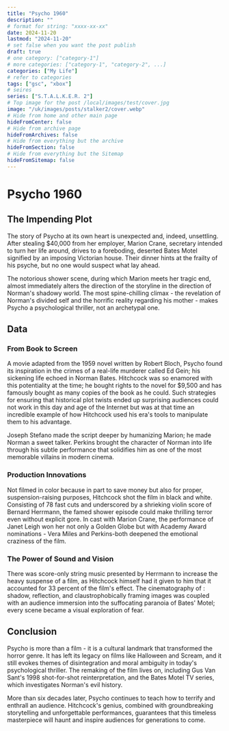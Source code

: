 ```yaml
---
title: "Psycho 1960"
description: ""
# format for string: "xxxx-xx-xx"
date: 2024-11-20
lastmod: "2024-11-20"
# set false when you want the post publish
draft: true
# one category: ["category-1"]
# more categories: ["category-1", "category-2", ...]
categories: ["My Life"]
# refer to categories
tags: ["gsc", "xbox"]
# seires
series: ["S.T.A.L.K.E.R. 2"]
# Top image for the post /local/images/test/cover.jpg
image: "/uk/images/posts/stalker2/cover.webp"
# Hide from home and other main page
hideFromCenter: false
# Hide from archive page
hideFromArchives: false
# Hide from everything but the archive
hideFromSection: false
# Hide from everything but the Sitemap
hideFromSitemap: false
---
```

# Psycho 1960

## The Impending Plot

The story of Psycho at its own heart is unexpected and, indeed, unsettling. After stealing $40,000 from her employer, Marion Crane, secretary intended to turn her life around, drives to a foreboding, deserted Bates Motel signified by an imposing Victorian house. Their dinner hints at the frailty of his psyche, but no one would suspect what lay ahead.

The notorious shower scene, during which Marion meets her tragic end, almost immediately alters the direction of the storyline in the direction of Norman's shadowy world. The most spine-chilling climax \- the revelation of Norman's divided self and the horrific reality regarding his mother \- makes Psycho a psychological thriller, not an archetypal one.

## Data

### From Book to Screen

A movie adapted from the 1959 novel written by Robert Bloch, Psycho found its inspiration in the crimes of a real-life murderer called Ed Gein; his sickening life echoed in Norman Bates. Hitchcock was so enamored with this potentiality at the time; he bought rights to the novel for $9,500 and has famously bought as many copies of the book as he could. Such strategies for ensuring that historical plot twists ended up surprising audiences could not work in this day and age of the Internet but was at that time an incredible example of how Hitchcock used his era's tools to manipulate them to his advantage.

Joseph Stefano made the script deeper by humanizing Marion; he made Norman a sweet talker. Perkins brought the character of Norman into life through his subtle performance that solidifies him as one of the most memorable villains in modern cinema.

### Production Innovations

Not filmed in color because in part to save money but also for proper, suspension-raising purposes, Hitchcock shot the film in black and white. Consisting of 78 fast cuts and underscored by a shrieking violin score of Bernard Herrmann, the famed shower episode could make thrilling terror even without explicit gore. In cast with Marion Crane, the performance of Janet Leigh won her not only a Golden Globe but with Academy Award nominations \- Vera Miles and Perkins-both deepened the emotional craziness of the film.

### The Power of Sound and Vision

There was score-only string music presented by Herrmann to increase the heavy suspense of a film, as Hitchcock himself had it given to him that it accounted for 33 percent of the film's effect. The cinematography of : shadow, reflection, and claustrophobically framing images was coupled with an audience immersion into the suffocating paranoia of Bates' Motel; every scene became a visual exploration of fear.

## Conclusion

Psycho is more than a film \- it is a cultural landmark that transformed the horror genre. It has left its legacy on films like Halloween and Scream, and it still evokes themes of disintegration and moral ambiguity in today's psychological thriller. The remaking of the film lives on, including Gus Van Sant's 1998 shot-for-shot reinterpretation, and the Bates Motel TV series, which investigates Norman's evil history.

More than six decades later, Psycho continues to teach how to terrify and enthrall an audience. Hitchcock's genius, combined with groundbreaking storytelling and unforgettable performances, guarantees that this timeless masterpiece will haunt and inspire audiences for generations to come.